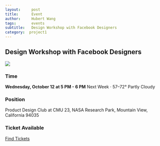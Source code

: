 ```yaml
---
layout:     post
title:      Event
author:     Hubert Wang
tags: 		events
subtitle:  	Design Workshop with Facebook Designers 
category:  project1
---
```

<!-- Start Writing Below in Markdown -->

## Design Workshop with Facebook Designers 

[![](http://ww3.sinaimg.cn/large/7359a3efgw1f8h5lnrd8hj210g16qgus.jpg)](https://www.facebook.com/events/1676931899290208/)

### Time
**Wednesday, October 12 at 5 PM - 6 PM**
Next Week · 57–72° Partly Cloudy

### Position
Product Design Club at CMU
23, NASA Research Park, Mountain View, California 94035

### Ticket Available
[Find Tickets](https://docs.google.com/a/west.cmu.edu/forms/d/e/1FAIpQLSdMSEwAMi3k5u1HuMuebHIXev6Dbhgb66L637JQFLbudcbyDQ/viewform?c=0&w=1)


